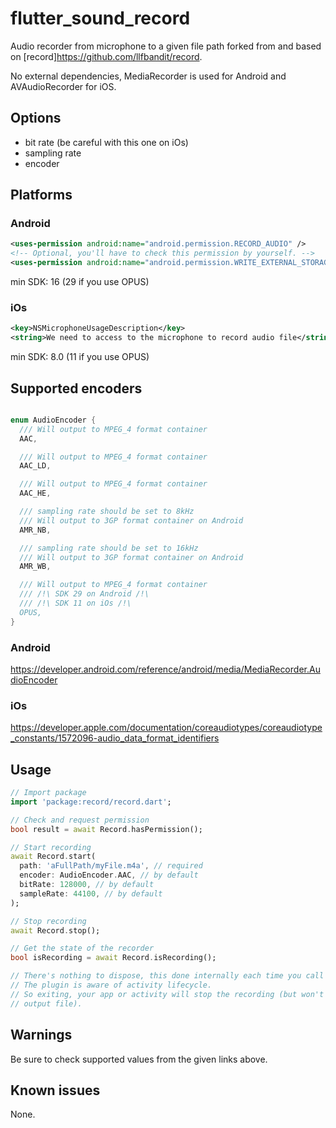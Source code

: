 # flutter_sound_record

Audio recorder from microphone to a given file path forked from and based on [record]<https://github.com/llfbandit/record>.

No external dependencies, MediaRecorder is used for Android and AVAudioRecorder for iOS.

## Options

- bit rate (be careful with this one on iOs)
- sampling rate
- encoder

## Platforms

### Android

```xml
<uses-permission android:name="android.permission.RECORD_AUDIO" />
<!-- Optional, you'll have to check this permission by yourself. -->
<uses-permission android:name="android.permission.WRITE_EXTERNAL_STORAGE" />
```

min SDK: 16 (29 if you use OPUS)

### iOs

```xml
<key>NSMicrophoneUsageDescription</key>
<string>We need to access to the microphone to record audio file</string>
```

min SDK: 8.0 (11 if you use OPUS)

## Supported encoders

```dart

enum AudioEncoder {
  /// Will output to MPEG_4 format container
  AAC,

  /// Will output to MPEG_4 format container
  AAC_LD,

  /// Will output to MPEG_4 format container
  AAC_HE,

  /// sampling rate should be set to 8kHz
  /// Will output to 3GP format container on Android
  AMR_NB,

  /// sampling rate should be set to 16kHz
  /// Will output to 3GP format container on Android
  AMR_WB,

  /// Will output to MPEG_4 format container
  /// /!\ SDK 29 on Android /!\
  /// /!\ SDK 11 on iOs /!\
  OPUS,
}
```

### Android

<https://developer.android.com/reference/android/media/MediaRecorder.AudioEncoder>

### iOs
<https://developer.apple.com/documentation/coreaudiotypes/coreaudiotype_constants/1572096-audio_data_format_identifiers>

## Usage

```dart
// Import package
import 'package:record/record.dart';

// Check and request permission
bool result = await Record.hasPermission();

// Start recording
await Record.start(
  path: 'aFullPath/myFile.m4a', // required
  encoder: AudioEncoder.AAC, // by default
  bitRate: 128000, // by default
  sampleRate: 44100, // by default
);

// Stop recording
await Record.stop();

// Get the state of the recorder
bool isRecording = await Record.isRecording();

// There's nothing to dispose, this done internally each time you call stop method.
// The plugin is aware of activity lifecycle.
// So exiting, your app or activity will stop the recording (but won't delete the
// output file).
```

## Warnings

Be sure to check supported values from the given links above.

## Known issues

None.
